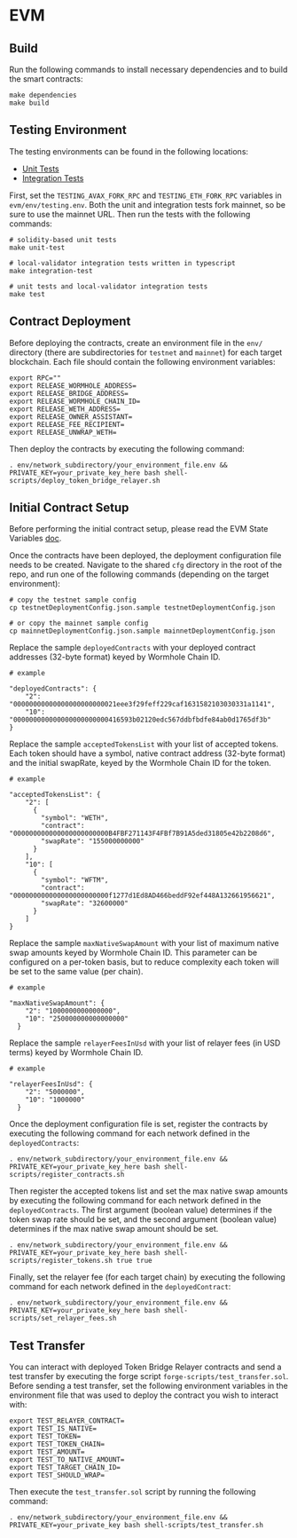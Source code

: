 # EVM

## Build

Run the following commands to install necessary dependencies and to build the smart contracts:

```
make dependencies
make build
```

## Testing Environment

The testing environments can be found in the following locations:

- [Unit Tests](./forge-test/)
- [Integration Tests](./ts/test/01_token_bridge_relayer.ts)

First, set the `TESTING_AVAX_FORK_RPC` and `TESTING_ETH_FORK_RPC` variables in `evm/env/testing.env`. Both the unit and integration tests fork mainnet, so be sure to use the mainnet URL. Then run the tests with the following commands:

```
# solidity-based unit tests
make unit-test

# local-validator integration tests written in typescript
make integration-test

# unit tests and local-validator integration tests
make test
```

## Contract Deployment

Before deploying the contracts, create an environment file in the `env/` directory (there are subdirectories for `testnet` and `mainnet`) for each target blockchain. Each file should contain the following environment variables:

```
export RPC=""
export RELEASE_WORMHOLE_ADDRESS=
export RELEASE_BRIDGE_ADDRESS=
export RELEASE_WORMHOLE_CHAIN_ID=
export RELEASE_WETH_ADDRESS=
export RELEASE_OWNER_ASSISTANT=
export RELEASE_FEE_RECIPIENT=
export RELEASE_UNWRAP_WETH=
```

Then deploy the contracts by executing the following command:

```
. env/network_subdirectory/your_environment_file.env && PRIVATE_KEY=your_private_key_here bash shell-scripts/deploy_token_bridge_relayer.sh
```

## Initial Contract Setup

Before performing the initial contract setup, please read the EVM State Variables [doc](../docs/EVM_STATE_VARIABLES.md).

Once the contracts have been deployed, the deployment configuration file needs to be created. Navigate to the shared `cfg` directory in the root of the repo, and run one of the following commands (depending on the target environment):

```
# copy the testnet sample config
cp testnetDeploymentConfig.json.sample testnetDeploymentConfig.json

# or copy the mainnet sample config
cp mainnetDeploymentConfig.json.sample mainnetDeploymentConfig.json
```

Replace the sample `deployedContracts` with your deployed contract addresses (32-byte format) keyed by Wormhole Chain ID.

```
# example

"deployedContracts": {
    "2": "00000000000000000000000021eee3f29feff229caf1631582103030331a1141",
    "10": "000000000000000000000000416593b02120edc567ddbfbdfe84ab0d1765df3b"
}
```

Replace the sample `acceptedTokensList` with your list of accepted tokens. Each token should have a symbol, native contract address (32-byte format) and the initial swapRate, keyed by the Wormhole Chain ID for the token.

```
# example

"acceptedTokensList": {
    "2": [
      {
        "symbol": "WETH",
        "contract": "000000000000000000000000B4FBF271143F4FBf7B91A5ded31805e42b2208d6",
        "swapRate": "155000000000"
      }
    ],
    "10": [
      {
        "symbol": "WFTM",
        "contract": "000000000000000000000000f1277d1Ed8AD466beddF92ef448A132661956621",
        "swapRate": "32600000"
      }
    ]
}
```

Replace the sample `maxNativeSwapAmount` with your list of maximum native swap amounts keyed by Wormhole Chain ID. This parameter can be configured on a per-token basis, but to reduce complexity each token will be set to the same value (per chain).

```
# example

"maxNativeSwapAmount": {
    "2": "1000000000000000",
    "10": "250000000000000000"
  }
```

Replace the sample `relayerFeesInUsd` with your list of relayer fees (in USD terms) keyed by Wormhole Chain ID.

```
# example

"relayerFeesInUsd": {
    "2": "5000000",
    "10": "1000000"
  }
```

Once the deployment configuration file is set, register the contracts by executing the following command for each network defined in the `deployedContracts`:

```
. env/network_subdirectory/your_environment_file.env && PRIVATE_KEY=your_private_key_here bash shell-scripts/register_contracts.sh
```

Then register the accepted tokens list and set the max native swap amounts by executing the following command for each network defined in the `deployedContracts`. The first argument (boolean value) determines if the token swap rate should be set, and the second argument (boolean value) determines if the max native swap amount should be set.

```
. env/network_subdirectory/your_environment_file.env && PRIVATE_KEY=your_private_key_here bash shell-scripts/register_tokens.sh true true
```

Finally, set the relayer fee (for each target chain) by executing the following command for each network defined in the `deployedContract`:

```
. env/network_subdirectory/your_environment_file.env && PRIVATE_KEY=your_private_key_here bash shell-scripts/set_relayer_fees.sh
```

## Test Transfer

You can interact with deployed Token Bridge Relayer contracts and send a test transfer by executing the forge script `forge-scripts/test_transfer.sol`. Before sending a test transfer, set the following environment variables in the environment file that was used to deploy the contract you wish to interact with:

```
export TEST_RELAYER_CONTRACT=
export TEST_IS_NATIVE=
export TEST_TOKEN=
export TEST_TOKEN_CHAIN=
export TEST_AMOUNT=
export TEST_TO_NATIVE_AMOUNT=
export TEST_TARGET_CHAIN_ID=
export TEST_SHOULD_WRAP=
```

Then execute the `test_transfer.sol` script by running the following command:

```
. env/network_subdirectory/your_environment_file.env && PRIVATE_KEY=your_private_key bash shell-scripts/test_transfer.sh
```
